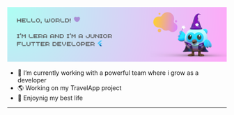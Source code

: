 <img src="welcome_picture.png">


- 🔮 I’m currently working with a powerful team where i grow as a developer 
- 🌎 Working on my TravelApp project
- 🐸 Enjoynig my best life
<!-- - ⚡ Fun fact:  -->
---
<!-- 👩‍💻 Experience:  -->
<!-- -  -->
